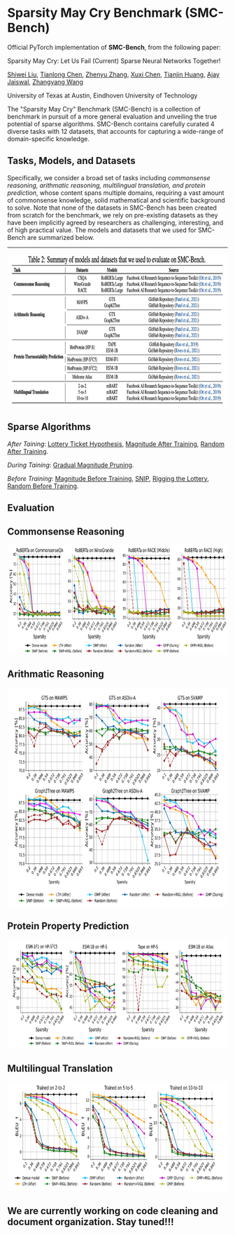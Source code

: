 # Sparsity May Cry Benchmark (SMC-Bench)

Official PyTorch implementation of **SMC-Bench**, from the following paper: 

Sparsity May Cry: Let Us Fail (Current) Sparse Neural Networks Together!

[Shiwei Liu](https://shiweiliuiiiiiii.github.io/), [Tianlong Chen](https://tianlong-chen.github.io/about/), [Zhenyu Zhang](https://scholar.google.com/citations?user=ZLyJRxoAAAAJ&hl=zh-CN), [Xuxi Chen](http://xxchen.site/), [Tianjin Huang](https://research.tue.nl/en/persons/tianjin-huang), [Ajay Jaiswal](https://ajay1994.github.io/), [Zhangyang Wang](https://vita-group.github.io/)

University of Texas at Austin, Eindhoven University of Technology

The "Sparsity May Cry" Benchmark (SMC-Bench) is a collection of benchmark in pursuit of a more general evaluation and unveiling the true potential of sparse algorithms. SMC-Bench contains carefully curated 4 diverse tasks with 12 datasets, that accounts for capturing a wide-range of domain-specific knowledge. 

## Tasks, Models, and Datasets
Specifically, we consider a broad set of tasks including *commonsense reasoning, arithmatic reasoning, multilingual translation, and protein prediction*, whose content spans multiple domains, requiring a vast amount of commonsense knowledge, solid mathematical and scientific background to solve. Note that none of the datasets in SMC-Bench has been created from scratch for the benchmark, we rely on pre-existing datasets as they have been implicitly agreed by researchers as challenging, interesting, and of high practical value.  The models and datasets that we used for SMC-Bench are summarized below. 

--- 
<p align="center">
<img src="https://github.com/VITA-Group/SMC-Bench/blob/main/Summary.png" width="800" height="350">
</p>

## Sparse Algorithms
*After Taining*: [Lottery Ticket Hypothesis](https://arxiv.org/abs/1803.03635), [Magnitude After Training](https://proceedings.neurips.cc/paper/2015/file/ae0eb3eed39d2bcef4622b2499a05fe6-Paper.pdf), [Random After Training](https://arxiv.org/abs/1812.10240).

*During Taining*: [Gradual Magnitude Pruning](https://arxiv.org/abs/1902.09574a).

*Before Training*: [Magnitude Before Training](https://arxiv.org/abs/2009.08576), [SNIP](https://arxiv.org/abs/1810.02340), [Rigging the Lottery](https://arxiv.org/abs/1911.11134), [Random Before Training](https://arxiv.org/abs/2202.02643).

## Evaluation

Commonsense Reasoning
--- 
<p align="center">
<img src="https://github.com/VITA-Group/SMC-Bench/blob/main/Images/Commonsense_reasoning.png" width="800" height="250">
</p>

Arithmatic Reasoning
--- 
<p align="center">
<img src="https://github.com/VITA-Group/SMC-Bench/blob/main/Images/Arithmatic_reasoning.png" width="800" height="500">
</p>

Protein Property Prediction
--- 
<p align="center">
<img src="https://github.com/VITA-Group/SMC-Bench/blob/main/Images/Protain_thermal_stability_prediction.png" width="800" height="250">
</p>

Multilingual Translation
--- 
<p align="center">
<img src="https://github.com/VITA-Group/SMC-Bench/blob/main/Images/Multilingual_translation.png" width="800" height="250">
</p>

## We are currently working on code cleaning and document organization. Stay tuned!!!

